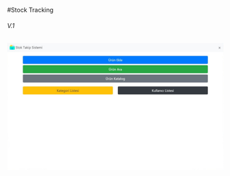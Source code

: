 #Stock Tracking
###### V.1


![Image of StockTracking](https://raw.githubusercontent.com/AHakan/stockTracking/master/StokTakip.jpg)
